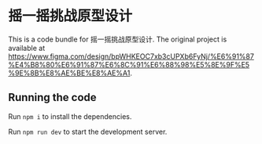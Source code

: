 
  # 摇一摇挑战原型设计

  This is a code bundle for 摇一摇挑战原型设计. The original project is available at https://www.figma.com/design/bpWHKEOC7xb3cUPXb6FyNj/%E6%91%87%E4%B8%80%E6%91%87%E6%8C%91%E6%88%98%E5%8E%9F%E5%9E%8B%E8%AE%BE%E8%AE%A1.

  ## Running the code

  Run `npm i` to install the dependencies.

  Run `npm run dev` to start the development server.
  